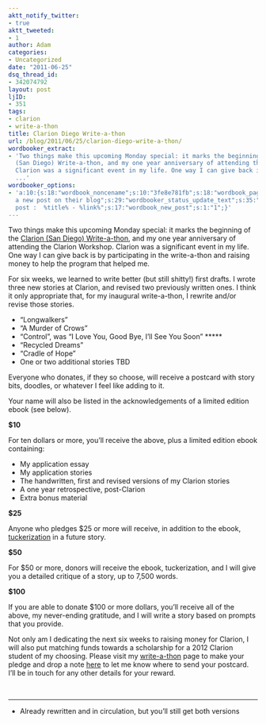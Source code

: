 ```yaml
---
aktt_notify_twitter:
- true
aktt_tweeted:
- 1
author: Adam
categories:
- Uncategorized
date: "2011-06-25"
dsq_thread_id:
- 342074792
layout: post
ljID:
- 351
tags:
- clarion
- write-a-thon
title: Clarion Diego Write-a-thon
url: /blog/2011/06/25/clarion-diego-write-a-thon/
wordbooker_extract:
- 'Two things make this upcoming Monday special: it marks the beginning of the Clarion
  (San Diego) Write-a-thon, and my one year anniversary of attending the Clarion Workshop.
  Clarion was a significant event in my life. One way I can give back is by parti
  ...'
wordbooker_options:
- 'a:10:{s:18:"wordbook_noncename";s:10:"3fe8e781fb";s:18:"wordbook_page_post";s:4:"-100";s:18:"wordbook_orandpage";s:1:"2";s:23:"wordbook_default_author";s:1:"1";s:23:"wordbook_extract_length";s:3:"256";s:19:"wordbook_actionlink";s:3:"300";s:26:"wordbooker_publish_default";s:2:"on";s:18:"wordbook_attribute";s:30:"Wrote
  a new post on their blog";s:29:"wordbooker_status_update_text";s:35:": New blog
  post :  %title% - %link%";s:17:"wordbook_new_post";s:1:"1";}'
---
```

Two things make this upcoming Monday special: it marks the beginning of the [Clarion (San Diego) Write-a-thon](1), and my one year anniversary of attending the Clarion Workshop. Clarion was a significant event in my life. One way I can give back is by participating in the write-a-thon and raising money to help the program that helped me.

For six weeks, we learned to write better (but still shitty!) first drafts. I wrote three new stories at Clarion, and revised two previously written ones. I think it only appropriate that, for my inaugural write-a-thon, I rewrite and/or revise those stories.

  * “Longwalkers”
  * “A Murder of Crows”
  * “Control”, was “I Love You, Good Bye, I’ll See You Soon” *****
  * “Recycled Dreams”
  * “Cradle of Hope”
  * One or two additional stories TBD

Everyone who donates, if they so choose, will receive a postcard with story bits, doodles, or whatever I feel like adding to it.

Your name will also be listed in the acknowledgements of a limited edition ebook (see below).

**$10**

For ten dollars or more, you’ll receive the above, plus a limited edition ebook containing:

  * My application essay
  * My application stories
  * The handwritten, first and revised versions of my Clarion stories
  * A one year retrospective, post-Clarion
  * Extra bonus material

**$25**

Anyone who pledges $25 or more will receive, in addition to the ebook, [tuckerization](2) in a future story.

**$50**

For $50 or more, donors will receive the ebook, tuckerization, and I will give you a detailed critique of a story, up to 7,500 words.

**$100**

If you are able to donate $100 or more dollars, you&#8217;ll receive all of the above, my never-ending gratitude, and I will write a story based on prompts that you provide.

Not only am I dedicating the next six weeks to raising money for Clarion, I will also put matching funds towards a scholarship for a 2012 Clarion student of my choosing. Please visit my [write-a-thon](3) page to make your pledge and drop a note [here](4) to let me know where to send your postcard. I&#8217;ll be in touch for any other details for your reward.

&nbsp;

* * *

* Already rewritten and in circulation, but you&#8217;ll still get both versions

 [1]: http://www.theclarionfoundation.org/writeathon/wrtn-home.htm
 [2]: http://en.wikipedia.org/wiki/Tuckerization
 [3]: http://www.theclarionfoundation.org/writeathon/wrtn-writerpage.php?writerID=3216
 [4]: http://www.adamisrael.com/contact/
